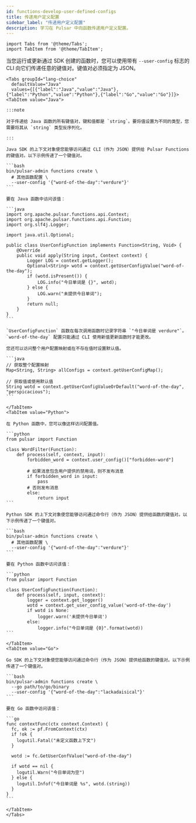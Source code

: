 ```yaml
---
id: functions-develop-user-defined-configs
title: 传递用户定义配置
sidebar_label: "传递用户定义配置"
description: 学习在 Pulsar 中向函数传递用户定义配置。
---
```


````mdx-code-block
import Tabs from '@theme/Tabs';
import TabItem from '@theme/TabItem';
````

当您运行或更新通过 SDK 创建的函数时，您可以使用带有 `--user-config` 标志的 CLI 向它们传递任意的键值对。键值对必须指定为 JSON。

````mdx-code-block
<Tabs groupId="lang-choice"
  defaultValue="Java"
  values={[{"label":"Java","value":"Java"},{"label":"Python","value":"Python"},{"label":"Go","value":"Go"}]}>
<TabItem value="Java">

:::note

对于传递给 Java 函数的所有键值对，键和值都是 `string`。要将值设置为不同的类型，您需要将其从 `string` 类型反序列化。

:::

Java SDK 的上下文对象使您能够访问通过 CLI（作为 JSON）提供给 Pulsar Functions 的键值对。以下示例传递了一个键值对。

```bash
bin/pulsar-admin functions create \
  # 其他函数配置 \
  --user-config '{"word-of-the-day":"verdure"}'
```

要在 Java 函数中访问该值：

```java
import org.apache.pulsar.functions.api.Context;
import org.apache.pulsar.functions.api.Function;
import org.slf4j.Logger;

import java.util.Optional;

public class UserConfigFunction implements Function<String, Void> {
    @Override
    public void apply(String input, Context context) {
        Logger LOG = context.getLogger();
        Optional<String> wotd = context.getUserConfigValue("word-of-the-day");
        if (wotd.isPresent()) {
            LOG.info("今日单词是 {}", wotd);
        } else {
            LOG.warn("未提供今日单词");
        }
        return null;
    }
}
```

`UserConfigFunction` 函数在每次调用函数时记录字符串 `"今日单词是 verdure"`。`word-of-the-day` 配置只能通过 CLI 使用新值更新函数时才能更改。

您还可以访问整个用户配置映射或在不存在值时设置默认值。

```java
// 获取整个配置映射
Map<String, String> allConfigs = context.getUserConfigMap();

// 获取值或使用默认值
String wotd = context.getUserConfigValueOrDefault("word-of-the-day", "perspicacious");
```

</TabItem>
<TabItem value="Python">

在 Python 函数中，您可以像这样访问配置值。

```python
from pulsar import Function

class WordFilter(Function):
    def process(self, context, input):
        forbidden_word = context.user_config()["forbidden-word"]

        # 如果消息包含用户提供的禁用词，则不发布消息
        if forbidden_word in input:
            pass
        # 否则发布消息
        else:
            return input
```

Python SDK 的上下文对象使您能够访问通过命令行（作为 JSON）提供给函数的键值对。以下示例传递了一个键值对。

```bash
bin/pulsar-admin functions create \
  # 其他函数配置 \
  --user-config '{"word-of-the-day":"verdure"}'
```

要在 Python 函数中访问该值：

```python
from pulsar import Function

class UserConfigFunction(Function):
    def process(self, input, context):
        logger = context.get_logger()
        wotd = context.get_user_config_value('word-of-the-day')
        if wotd is None:
            logger.warn('未提供今日单词')
        else:
            logger.info("今日单词是 {0}".format(wotd))
```

</TabItem>
<TabItem value="Go">

Go SDK 的上下文对象使您能够访问通过命令行（作为 JSON）提供给函数的键值对。以下示例传递了一个键值对。

```bash
bin/pulsar-admin functions create \
  --go path/to/go/binary
  --user-config '{"word-of-the-day":"lackadaisical"}'
```

要在 Go 函数中访问该值：

```go
func contextFunc(ctx context.Context) {
  fc, ok := pf.FromContext(ctx)
  if !ok {
    logutil.Fatal("未定义函数上下文")
  }

  wotd := fc.GetUserConfValue("word-of-the-day")

  if wotd == nil {
    logutil.Warn("今日单词为空")
  } else {
    logutil.Infof("今日单词是 %s", wotd.(string))
  }
}
```

</TabItem>
</Tabs>
````